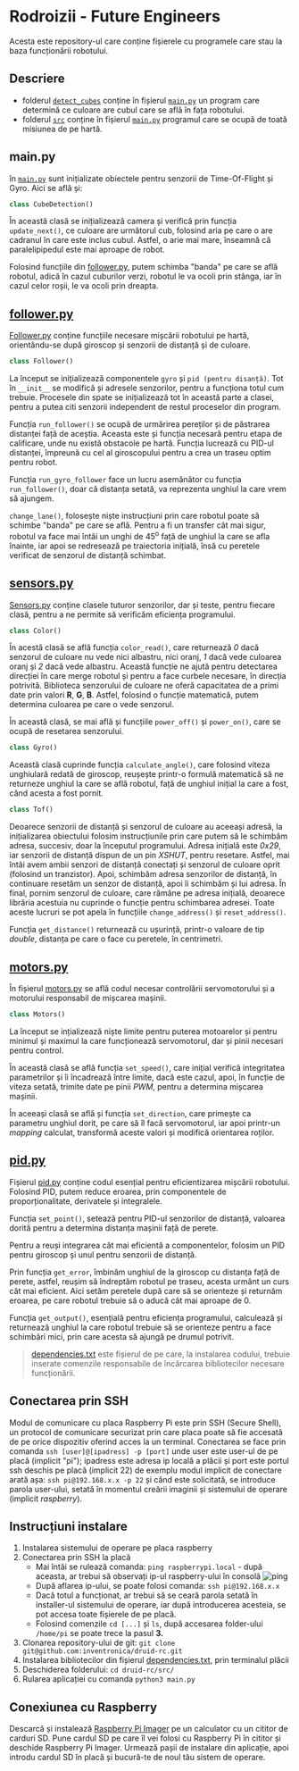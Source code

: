 # Rodroizii - Future Engineers

Acesta este repository-ul care conține fișierele cu programele care stau la baza funcționării robotului.

## Descriere

* folderul [`detect_cubes`](../master/src/detect_cubes) conține în fișierul [`main.py`](../master/src/detect_cubes/main.py) un program care determină ce culoare are cubul care se află în fața robotului.
* folderul [`src`](../master/src) conține în fișierul [`main.py`](../master/src/main.py) programul care se ocupă de toată misiunea de pe hartă.

## main.py

în [`main.py`](../master/src/main.py) sunt inițializate obiectele pentru senzorii de Time-Of-Flight și Gyro. Aici se află și:
```python
class CubeDetection()
```
În această clasă se inițializează camera și verifică prin funcția `update_next()`, ce culoare are următorul cub, folosind aria pe care o are cadranul în care este inclus cubul. Astfel, o arie mai mare, înseamnă că paralelipipedul este mai aproape de robot.

Folosind funcțiile din [follower.py](../master/src/follower.py), putem schimba "banda" pe care se află robotul, adică în cazul cuburilor verzi, robotul le va ocoli prin stânga, iar în cazul celor roșii, le va ocoli prin dreapta. 


## [follower.py](../master/src/follower.py)

[Follower.py](../master/src/follower.py) conține funcțiile necesare mișcării robotului pe hartă, orientându-se după giroscop și senzorii de distanță și de culoare. 

```python
class Follower()
```
La început se inițializează componentele `gyro` și `pid (pentru disanță)`. Tot în `__init__` se modifică și adresele senzorilor, pentru a funcționa totul cum trebuie. Procesele din spate se inițializează tot în această parte a clasei, pentru a putea citi senzorii independent de restul proceselor din program.

Funcția `run_follower()` se ocupă de urmărirea pereților și de păstrarea distanței față de aceștia. Aceasta este și funcția necesară pentru etapa de calificare, unde nu există obstacole pe hartă. Funcția lucrează cu PID-ul distanței, împreună cu cel al giroscopului pentru a crea un traseu optim pentru robot.

Funcția `run_gyro_follower` face un lucru asemănător cu funcția `run_follower()`, doar că distanța setată, va reprezenta unghiul la care vrem să ajungem.

`change_lane()`, folosește niște instrucțiuni prin care robotul poate să schimbe "banda" pe care se află. Pentru a fi un transfer cât mai sigur, robotul va face mai întâi un unghi de 45<sup>o</sup> față de unghiul la care se afla înainte, iar apoi se redresează pe traiectoria inițială, însă cu peretele verificat de senzorul de distanță schimbat.

## [sensors.py](../master/src/sensors.py)

[Sensors.py](../master/src/sensors.py) conține clasele tuturor senzorilor, dar și teste, pentru fiecare clasă, pentru a ne permite să verificăm eficiența programului.

```python
class Color()
```
În acestă clasă se află funcția `color_read()`, care returnează _0_ dacă senzorul de culoare nu vede nici albastru, nici oranj, _1_ dacă vede culoarea oranj și _2_ dacă vede albastru. Această funcție ne ajută pentru detectarea direcției în care merge robotul și pentru a face curbele necesare, în direcția potrivită.
Biblioteca senzorului de culoare ne oferă capacitatea de a primi date prin valori **R**, **G**, **B**. Astfel, folosind o funcție matematică, putem determina culoarea pe care o vede senzorul.

În această clasă, se mai află și funcțiile `power_off()` și `power_on()`, care se ocupă de resetarea senzorului.

```python
class Gyro()
```
Această clasă cuprinde funcția `calculate_angle()`, care folosind viteza unghiulară redată de giroscop, reușește printr-o formulă matematică să ne returneze unghiul la care se află robotul, față de unghiul inițial la care a fost, când acesta a fost pornit.

```python
class Tof()
```
Deoarece senzorii de distanță și senzorul de culoare au aceeași adresă, la inițializarea obiectului folosim instrucțiunile prin care putem să le schimbăm adresa, succesiv, doar la începutul programului. Adresa inițială este _0x29_, iar senzorii de distanță dispun de un pin _XSHUT_, pentru resetare. Astfel, mai întâi avem ambii senzori de distanță conectați și senzorul de culoare oprit (folosind un tranzistor). Apoi, schimbăm adresa senzorilor de distanță, în continuare resetăm un senzor de distanță, apoi îi schimbăm și lui adresa. În final, pornim senzorul de culoare, care rămâne pe adresa inițială, deoarece librăria acestuia nu cuprinde o funcție pentru schimbarea adresei. Toate aceste lucruri se pot apela în funcțiile `change_address()` și `reset_address()`.

Funcția `get_distance()` returnează cu ușurință, printr-o valoare de tip _double_, distanța pe care o face cu peretele, în centrimetri.

## [motors.py](../master/src/motors.py)
În fișierul [motors.py](../master/src/motors.py) se află codul necesar controlării servomotorului și a motorului responsabil de mișcarea mașinii.
```python
class Motors()
```
La început se ințializează niște limite pentru puterea motoarelor și pentru minimul și maximul la care funcționează servomotorul, dar și pinii necesari pentru control.

În această clasă se află funcția `set_speed()`, care inițial verifică integritatea parametrilor și îi încadrează între limite, dacă este cazul, apoi, în funcție de viteza setată, trimite date pe pinii _PWM_, pentru a determina mișcarea mașinii.

În aceeași clasă se află și funcția `set_direction`, care primește ca parametru unghiul dorit, pe care să îl facă servomotorul, iar apoi printr-un _mapping_ calculat, transformă aceste valori și modifică orientarea roților.
## [pid.py](../master/src/pid.py)
Fișierul [pid.py](../master/src/pid.py) conține codul esențial pentru eficientizarea mișcării robotului. 
Folosind PID, putem reduce eroarea, prin componentele de proporționalitate, derivatele și integralele.

Funcția `set_point()`, setează pentru PID-ul senzorilor de distanță, valoarea dorită pentru a determina distanța mașinii față de perete.

Pentru a reuși integrarea cât mai eficientă a componentelor, folosim un PID pentru giroscop și unul pentru senzorii de distanță. 

Prin funcția `get_error`, îmbinăm unghiul de la giroscop cu distanța față de perete, astfel, reușim să îndreptăm robotul pe traseu, acesta urmânt un curs cât mai eficient. Aici setăm peretele după care să se orienteze și returnăm eroarea, pe care robotul trebuie să o aducă cât mai aproape de 0.

Funcția `get_output()`, esențială pentru eficiența programului, calculează și returnează unghiul la care robotul trebuie să se orienteze pentru a face schimbări mici, prin care acesta să ajungă pe drumul potrivit.

> [dependencies.txt](../master/dependencies.txt) este fișierul de pe care, la instalarea codului, trebuie inserate comenzile responsabile de încărcarea bibliotecilor necesare funcționării.

## Conectarea prin SSH

Modul de comunicare cu placa Raspberry Pi este prin SSH (Secure Shell), un protocol de comunicare securizat prin care placa poate să fie accesată de pe orice dispozitiv oferind acces la un terminal. Conectarea se face prin comanda `ssh [user]@[ipadress] -p [port]` unde user este user-ul de pe placă (implicit "pi"); ipadress este adresa ip locală a plăcii și port este portul ssh deschis pe placă (implicit 22) de exemplu modul implicit de conectare arată așa: `ssh pi@192.168.x.x -p 22` și când este solicitată, se introduce parola user-ului, setată în momentul creării imaginii și sistemului de operare (implicit _raspberry_). 

## Instrucțiuni instalare 

1. Instalarea sistemului de operare pe placa raspberry
2. Conectarea prin SSH la placă
    * Mai întăi se rulează comanda: `ping raspberrypi.local` - după aceasta, ar trebui să observați ip-ul raspberry-ului în consolă
    ![ping](../master/other/miscellaneous/ping.png)
    * După aflarea ip-ului, se poate folosi comanda: `ssh pi@192.168.x.x`
    * Dacă totul a funcționat, ar trebui să se ceară parola setată în installer-ul sistemului de operare, iar după introducerea acesteia, se pot accesa toate fișierele de pe placă.
    * Folosind comenzile `cd [...]` și `ls`, după accesarea folder-ului `/home/pi` se poate trece la pasul **3.**
3. Clonarea repository-ului de git: `git clone git@github.com:inventronica/druid-rc.git` 
4. Instalarea bibliotecilor din fișierul [dependencies.txt](../master/dependencies.txt), prin terminalul plăcii
5. Deschiderea folderului: `cd druid-rc/src/`
6. Rularea aplicației cu comanda `python3 main.py`


## Conexiunea cu Raspberry 

Descarcă și instalează [Raspberry Pi Imager](https://www.raspberrypi.com/software) pe un calculator cu un cititor de carduri SD. Pune cardul SD pe care îl vei folosi cu Raspberry Pi în cititor și deschide Raspberry Pi Imager. Urmează pașii de instalare din aplicație, apoi introdu cardul SD în placă și bucură-te de noul tău sistem de operare.